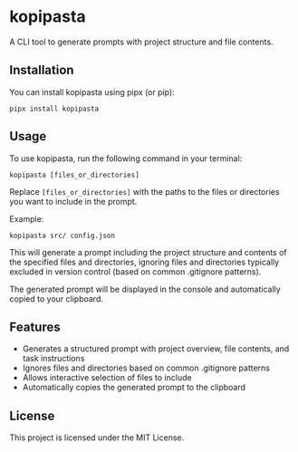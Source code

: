 # kopipasta

A CLI tool to generate prompts with project structure and file contents.

## Installation

You can install kopipasta using pipx (or pip):

```
pipx install kopipasta
```

## Usage

To use kopipasta, run the following command in your terminal:

```
kopipasta [files_or_directories]
```

Replace `[files_or_directories]` with the paths to the files or directories you want to include in the prompt.

Example:
```
kopipasta src/ config.json
```

This will generate a prompt including the project structure and contents of the specified files and directories, ignoring files and directories typically excluded in version control (based on common .gitignore patterns).

The generated prompt will be displayed in the console and automatically copied to your clipboard.

## Features

- Generates a structured prompt with project overview, file contents, and task instructions
- Ignores files and directories based on common .gitignore patterns
- Allows interactive selection of files to include
- Automatically copies the generated prompt to the clipboard

## License

This project is licensed under the MIT License.
